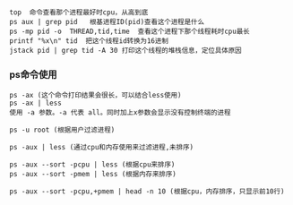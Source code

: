 ###
    top  命令查看那个进程最好时cpu，从高到底
    ps aux | grep pid   根基进程ID(pid)查看这个进程是什么
    ps -mp pid -o  THREAD,tid,time  查看这个进程下那个线程耗时cpu最长
    printf "%x\n" tid  把这个线程id转换为16进制
    jstack pid | grep tid -A 30 打印这个线程的堆栈信息，定位具体原因
    
 
    
### ps命令使用
    ps -ax (这个命令打印结果会很长，可以结合less使用)   
    ps -ax | less
    使用 -a 参数。-a 代表 all。同时加上x参数会显示没有控制终端的进程
    
    ps -u root (根据用户过滤进程)
    
    ps -aux | less (通过cpu和内存使用来过滤进程,未排序)
    
    ps -aux --sort -pcpu | less (根据cpu来排序)
    ps -aux --sort -pmem | less (根据内存来排序)
    
    ps -aux --sort -pcpu,+pmem | head -n 10 (根据cpu，内存排序，只显示前10行)
    
    
    
    
    
    